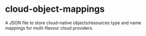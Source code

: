 # cloud-object-mappings
A JSON file to store cloud-native objects/resources type and name mappings for multi-flavour cloud providers.
